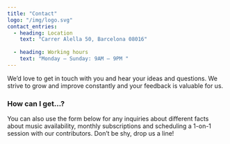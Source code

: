 ```yaml
---
title: "Contact"
logo: "/img/logo.svg"
contact_entries:
  - heading: Location
    text: "Carrer Alella 50, Barcelona 08016"
    
  - heading: Working hours
    text: "Monday – Sunday: 9AM – 9PM "
---
```


We’d love to get in touch with you and hear your ideas and
questions. We strive to grow and improve constantly and your feedback
is valuable for us.

<h3 class="f4 b lh-title mb2">How can I get…?</h3>

You can also use the form below for any inquiries about different facts about music
availability, monthly subscriptions and scheduling a 1-on-1 session
with our contributors. Don’t be shy, drop us a line!
